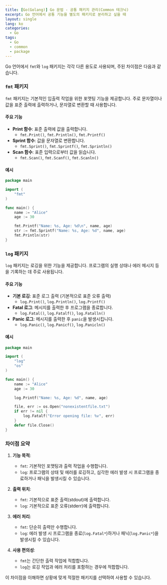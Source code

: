 ```yaml
---
title: [Go(Golang)] Go 문법 - 공통 패키지 관리(Common 테크닉)
excerpt: Go 언어에서 공통 기능을 별도의 패키지로 분리하고 싶을 때
layout: single
lang: ko
categories:
  - Go
tags:
  - Go
  - common
  - package
---
```



Go 언어에서 `fmt`와 `log` 패키지는 각각 다른 용도로 사용되며, 주된 차이점은 다음과 같습니다.

### `fmt` 패키지
`fmt` 패키지는 기본적인 입출력 작업을 위한 포맷팅 기능을 제공합니다. 주로 문자열이나 값을 표준 출력에 출력하거나, 문자열로 변환할 때 사용합니다.

#### 주요 기능
- **Print 함수**: 표준 출력에 값을 출력합니다.
  - `fmt.Print()`, `fmt.Println()`, `fmt.Printf()`
- **Sprint 함수**: 값을 문자열로 변환합니다.
  - `fmt.Sprint()`, `fmt.Sprintf()`, `fmt.Sprintln()`
- **Scan 함수**: 표준 입력으로부터 값을 읽습니다.
  - `fmt.Scan()`, `fmt.Scanf()`, `fmt.Scanln()`

#### 예시
```go
package main

import (
    "fmt"
)

func main() {
    name := "Alice"
    age := 30

    fmt.Printf("Name: %s, Age: %d\n", name, age)
    str := fmt.Sprintf("Name: %s, Age: %d", name, age)
    fmt.Println(str)
}
```

### `log` 패키지
`log` 패키지는 로깅을 위한 기능을 제공합니다. 프로그램의 실행 상태나 에러 메시지 등을 기록하는 데 주로 사용됩니다.

#### 주요 기능
- **기본 로깅**: 표준 로그 출력 (기본적으로 표준 오류 출력)
  - `log.Print()`, `log.Println()`, `log.Printf()`
- **Fatal 로그**: 메시지를 출력한 후 프로그램을 종료합니다.
  - `log.Fatal()`, `log.Fatalf()`, `log.Fatalln()`
- **Panic 로그**: 메시지를 출력한 후 `panic`을 발생시킵니다.
  - `log.Panic()`, `log.Panicf()`, `log.Panicln()`

#### 예시
```go
package main

import (
    "log"
    "os"
)

func main() {
    name := "Alice"
    age := 30

    log.Printf("Name: %s, Age: %d", name, age)

    file, err := os.Open("nonexistentfile.txt")
    if err != nil {
        log.Fatalf("Error opening file: %v", err)
    }
    defer file.Close()
}
```

### 차이점 요약
1. **기능 목적**:
   - `fmt`: 기본적인 포맷팅과 출력 작업을 수행합니다.
   - `log`: 프로그램의 상태 및 에러를 로깅하고, 심각한 에러 발생 시 프로그램을 종료하거나 패닉을 발생시킬 수 있습니다.

2. **출력 위치**:
   - `fmt`: 기본적으로 표준 출력(stdout)에 출력합니다.
   - `log`: 기본적으로 표준 오류(stderr)에 출력합니다.

3. **에러 처리**:
   - `fmt`: 단순히 출력만 수행합니다.
   - `log`: 에러 발생 시 프로그램을 종료(`log.Fatal*`)하거나 패닉(`log.Panic*`)을 발생시킬 수 있습니다.

4. **사용 편의성**:
   - `fmt`는 간단한 출력 작업에 적합합니다.
   - `log`는 로깅 작업과 에러 처리를 포함하는 경우에 적합합니다.

이 차이점을 이해하면 상황에 맞게 적절한 패키지를 선택하여 사용할 수 있습니다.